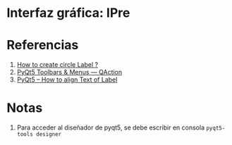 # Interfaz gráfica: IPre


# Referencias
1. [How to create circle Label ?](https://www.geeksforgeeks.org/pyqt5-how-to-create-circle-label/)
2. [PyQt5 Toolbars & Menus — QAction](https://www.pythonguis.com/tutorials/pyqt-actions-toolbars-menus/)
3. [PyQt5 – How to align Text of Label](https://www.geeksforgeeks.org/pyqt5-how-to-align-text-of-label/)

# Notas
1. Para acceder al diseñador de pyqt5, se debe escribir en consola ```pyqt5-tools designer```